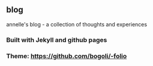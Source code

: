 ## blog
annelle's blog - a collection of thoughts and experiences

### Built with Jekyll and github pages

### Theme: https://github.com/bogoli/-folio
